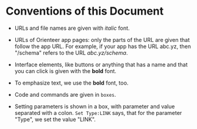 # Conventions of this Document

* URLs and file names are given with *italic* font.
*  URLs of Orienteer app pages: only the parts of the URL are given that follow the app URL. For example, if your app has the URL abc.yz, then "/schema" refers to the URL *abc.yz/schema*.
  
* Interface elements, like buttons or anything that has a name and that you can click is given with the **bold** font. 
* To emphasize text, we use the **bold** font, too.

* Code and commands are given in `boxes`.

* Setting parameters is shown in a box, with parameter and value separated with a colon.  `Set Type:LINK` says, that for the parameter "Type", we set the value "LINK".
  

